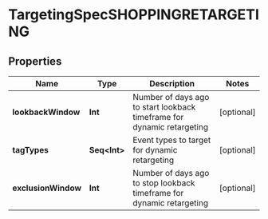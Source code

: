 

# TargetingSpecSHOPPINGRETARGETING


## Properties

Name | Type | Description | Notes
------------ | ------------- | ------------- | -------------
**lookbackWindow** | **Int** | Number of days ago to start lookback timeframe for dynamic retargeting |  [optional]
**tagTypes** | **Seq&lt;Int&gt;** | Event types to target for dynamic retargeting |  [optional]
**exclusionWindow** | **Int** | Number of days ago to stop lookback timeframe for dynamic retargeting |  [optional]



